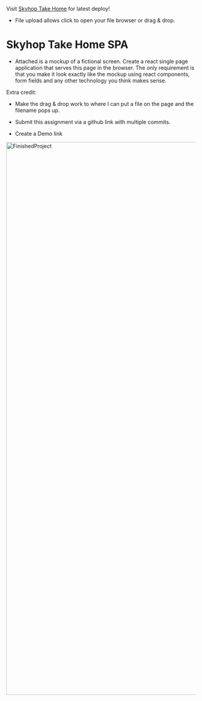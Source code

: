 Visit [Skyhop Take Home](https://skyhop-take-home.vercel.app) for latest deploy!

- File upload allows click to open your file browser or drag & drop.

# Skyhop Take Home SPA

- Attached is a mockup of a fictional screen. Create a react single page application that serves this page in the browser. The only requirement is that you make it look exactly like the mockup using react components, form fields and any other technology you think makes sense.

Extra credit:

- Make the drag & drop work to where I can put a file on the page and the filename pops up.

- Submit this assignment via a github link with multiple commits.

- Create a Demo link


<img width="1469" alt="FinishedProject" src="https://github.com/JoshT64/skyhop-take-home/assets/80284931/ec7de371-5d45-407d-a599-3cae61d5c5c4">
